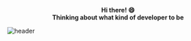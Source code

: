<p align="center">
  <strong> Hi there! 😄 </strong> <br>
  <strong> Thinking about what kind of developer to be </strong> 
 </p>
 
![header](https://capsule-render.vercel.app/api?type=waving&color=auto&height=300&section=header&text=Yeob's%20Profile&fontSize=90&animation=fadeIn&fontAlignY=38&desc=csyeob%20GitHub&descAlignY=51&descAlign=75)
